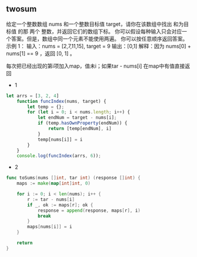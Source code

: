

## twosum

给定一个整数数组 nums 和一个整数目标值 target，请你在该数组中找出 和为目标值 的那 两个 整数，并返回它们的数组下标。
你可以假设每种输入只会对应一个答案。但是，数组中同一个元素不能使用两遍。
你可以按任意顺序返回答案。
示例 1：
输入：nums = [2,7,11,15], target = 9
输出：[0,1]
解释：因为 nums[0] + nums[1] == 9 ，返回 [0, 1] 。


每次把已经出现的第i项加入map，值未i；如果tar - nums[i] 在map中有值直接返回
* 1

```js
let arrs = [3, 2, 4]
	function funcIndex(nums, target) {
		let temp = {};
		for (let i = 0; i < nums.length; i++) {
			let endNum = target - nums[i];
			if (temp.hasOwnProperty(endNum)) {
				return [temp[endNum], i]
			}
			temp[nums[i]] = i
		}
	}
	console.log(funcIndex(arrs, 6));

```
* 2
```go
func toSums(nums []int, tar int) (response []int) {
	maps := make(map[int]int, 0)

	for i := 0; i < len(nums); i++ {
		r := tar - nums[i]
		if _, ok := maps[r]; ok {
			response = append(response, maps[r], i)
			break
		}
		maps[nums[i]] = i
	}

	return
}

```

